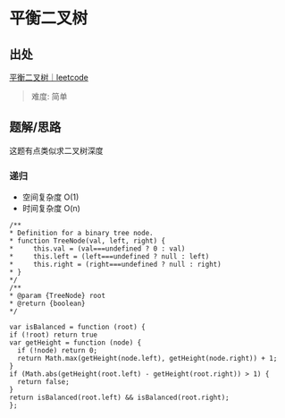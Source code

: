 # 平衡二叉树

## 出处

[平衡二叉树｜leetcode](https://leetcode-cn.com/problems/balanced-binary-tree/)

> 难度: 简单

## 题解/思路

这题有点类似求二叉树深度

### 递归

- 空间复杂度 O(1)
- 时间复杂度 O(n)

```
/**
* Definition for a binary tree node.
* function TreeNode(val, left, right) {
*     this.val = (val===undefined ? 0 : val)
*     this.left = (left===undefined ? null : left)
*     this.right = (right===undefined ? null : right)
* }
*/
/**
* @param {TreeNode} root
* @return {boolean}
*/

var isBalanced = function (root) {
if (!root) return true
var getHeight = function (node) {
  if (!node) return 0;
  return Math.max(getHeight(node.left), getHeight(node.right)) + 1;
}
if (Math.abs(getHeight(root.left) - getHeight(root.right)) > 1) {
  return false;
}
return isBalanced(root.left) && isBalanced(root.right);
};
```
